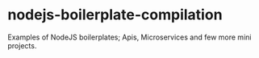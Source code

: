 # nodejs-boilerplate-compilation
Examples of NodeJS boilerplates; Apis, Microservices and few more mini projects.
